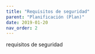 ```yaml
---
title: "Requisitos de seguridad"
parent: "Planificación (Plan)"
date: 2019-01-20
nav_order: 2
---
```

requisitos de seguridad